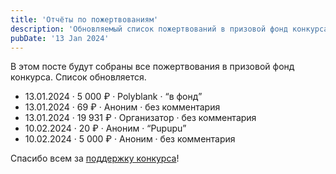 ```yaml
---
title: 'Отчёты по пожертвованиям'
description: 'Обновляемый список пожертвований в призовой фонд конкурса'
pubDate: '13 Jan 2024'
---
```


В этом посте будут собраны все пожертвования в призовой фонд конкурса. Список обновляется.

- 13.01.2024 · 5 000 ₽ · Polyblank · <q>в фонд</q>
- 13.01.2024 · 69 ₽ · Аноним · без комментария
- 13.01.2024 · 19 931 ₽ · Организатор · без комментария
- 10.02.2024 · 20 ₽ · Аноним · <q>Pupupu</q>
- 10.02.2024 · 5 000 ₽ · Аноним · без комментария

Спасибо всем за [поддержку конкурса](/page/rules/#-о-призовом-фонде)!
